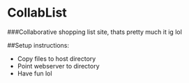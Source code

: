 # CollabList

###Collaborative shopping list site, thats pretty much it ig lol


##Setup instructions:
- Copy files to host directory
- Point webserver to directory
- Have fun lol
